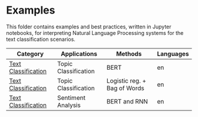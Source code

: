 # Examples

This folder contains examples and best practices, written in Jupyter notebooks, for interpreting Natural Language Processing systems for the text classification scenarios.

|Category|Applications|Methods|Languages|
|---| ------------------------ | ------------------- |---|
|[Text Classification](text_classification/text_classification_unified_information_explainer.ipynb)|Topic Classification|BERT|en|
|[Text Classification](text_classification/text_classification_classical_text_explainer.ipynb)|Topic Classification|Logistic reg. + Bag of Words|en|
|[Text Classification](text_classification/text_classification_introspective_rationale_explainer.ipynb)|Sentiment Analysis|BERT and RNN|en|
